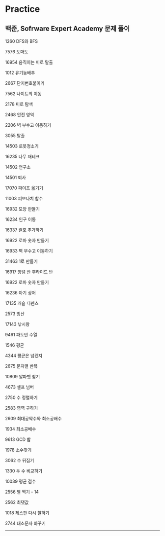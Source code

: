 # Practice
백준, Sofrware Expert Academy 문제 풀이
---------------------------------------
 
 
1260 DFS와 BFS

7576 토마토

16954 움직이는 미로 탈출

1012 유기농배추

2667 단지번호붙이기

7562 나이트의 이동

2178 미로 탐색

2468 안전 영역

2206 벽 부수고 이동하기

3055 탈출

14503 로봇청소기

16235 나무 재테크

14502 연구소

14501 퇴사

17070 파이프 옮기기 

11003 피보나치 함수

16932 모양 만들기

16234 인구 이동

16337 괄호 추가하기

16922 로마 숫자 만들기

16933 벽 부수고 이동하기 

31463 1로 만들기

16917 양념 반 후라이드 반

16922 로마 숫자 만들기

16236 아기 상어

17135 캐슬 디펜스

2573 빙산

17143 낚시왕

9461 파도반 수열

1546 평균

4344 평균은 넘겠지

2675 문자열 반복

10809 알파벳 찾기

4673 셀프 넘버

2750 수 정렬하기 

2583 영역 구하기

2609 최대공약수와 최소공배수

1934 최소공배수

9613 GCD 합

1978 소수찾기

3062 수 뒤집기

1330 두 수 비교하기

10039 평균 점수

2556 별 찍기 - 14

2562 최댓값

1018 체스판 다시 칠하기

2744 대소문자 바꾸기

---------------------------------------
